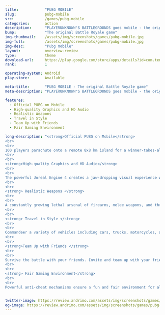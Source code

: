 ```yaml
---
title:            "PUBG MOBILE"
slug:             pubg-mobile
src:              /games/pubg-mobile
categories:       action
description:      "PLAYERUNKNOWN'S BATTLEGROUNDS goes mobile - the original Battle Royale game is now available on your device!"
bump:             "The original Battle Royale game"
img-thumbnail:    /assets/img/screenshots/games/pubg-mobile.jpg
img-full:         /assets/img/screenshots/games/pubg-mobile.jpg
img-desc:         "Pubg mobile"
layout:           overview-review
type:             theme
download-url:     https://play.google.com/store/apps/details?id=com.tencent.ig
rank:             1

operating-system: Android
play-store:       Available

meta-title:       "PUBG MOBILE - The original Battle Royale game"
meta-description: "PLAYERUNKNOWN'S BATTLEGROUNDS goes mobile - the original Battle Royale game is now available on your device!"

features:
  - Official PUBG on Mobile
  - High-quality Graphics and HD Audio 
  - Realistic Weapons
  - Travel in Style
  - Team Up with Friends
  - Fair Gaming Environment

long-description: "<strong>Official PUBG on Mobile</strong>
<br>
<br>
100 players parachute onto a remote 8x8 km island for a winner-takes-all showdown. Players have to locate and scavenge their own weapons, vehicles and supplies, and defeat every player in a graphically and tactically rich battleground that forces players into a shrinking play zone. Get ready to land, loot, and do whatever it takes to survive and be the last man standing!
<br>
<br>
<strong>High-quality Graphics and HD Audio</strong>
<br>
<br>
The powerful Unreal Engine 4 creates a jaw-dropping visual experience with rich detail, realistic gameplay effects and a massive HD map for Battle Royale. Feel like you’re in the thick of the action as you play with high-quality audio, immersive 3D sound effects and 7.1 channel surround sound.
<br>
<br>
<strong> Realistic Weapons </strong>
<br>
<br>
A constantly growing lethal arsenal of firearms, melee weapons, and throwables with realistic ballistics and travel trajectories gives you the option to shoot, beat down, or incinerate your adversaries. Oh, and you like the pan? We’ve got the pan.
<br>
<br>
<strong> Travel in Style </strong>
<br>
<br>
Commandeer a variety of vehicles including cars, trucks, motorcycles, and boats to hunt down your enemies, race them to the play zone or make a swift escape.
<br>
<br>
<strong>Team Up with Friends </strong>
<br>
<br>
Survive the battle with your friends. Invite and team up with your friends, coordinate your battle plan through voice chat and set up the perfect ambush. 
<br>
<br>
<strong> Fair Gaming Environment</strong>
<br>
<br>
Powerful anti-cheat mechanisms ensure a fun and fair environment for all PUBG MOBILE players."


twitter-image: https://review.andrimo.com/assets/img/screenshots/games/pubg-mobile.jpg
og-image: https://review.andrimo.com/assets/img/screenshots/games/pubg-mobile.jpg
---
```


